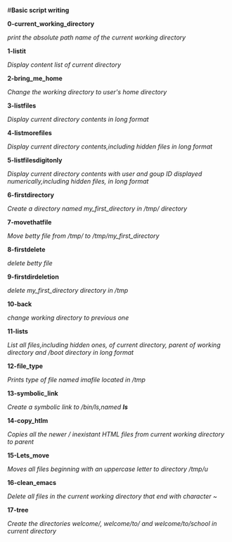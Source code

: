 #**Basic script writing**

**0-current_working_directory**

  *print the absolute path name of the current working directory*

**1-listit**

  *Display content list of current directory*

**2-bring_me_home**

  *Change the working directory to user's home directory*

**3-listfiles**

  *Display current directory contents in long format*

**4-listmorefiles**

  *Display current directory contents,including hidden files in long format*

**5-listfilesdigitonly**

  *Display current directory contents with user and goup ID displayed numerically,including hidden files, in long format*

**6-firstdirectory**

  *Create a directory named my_first_directory in /tmp/ directory*

**7-movethatfile**

  *Move betty file from /tmp/  to /tmp/my_first_directory*

**8-firstdelete**

  *delete betty file*

**9-firstdirdeletion**

  *delete my_first_directory directory in /tmp*

**10-back**

  *change working directory to previous one*

**11-lists**

  *List all files,including hidden ones, of current directory, parent of working directory and /boot directory in long format*

**12-file_type**

  *Prints type of file named imafile located in /tmp*

**13-symbolic_link**

  *Create a symbolic link to /bin/ls,named __ls__*

**14-copy_htlm**

  *Copies all the newer / inexistant HTML files from current working directory to parent*

**15-Lets_move**

  *Moves all files beginning with an uppercase letter to directory /tmp/u*

**16-clean_emacs**

  *Delete all files in the current working directory that end with character ~*

**17-tree**

  *Create the directories welcome/, welcome/to/ and welcome/to/school in current directory*
